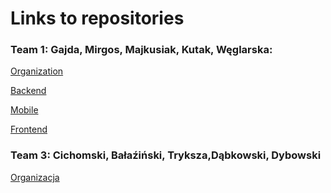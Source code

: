 # Links to repositories

### Team 1: Gajda, Mirgos, Majkusiak, Kutak, Węglarska:

[Organization](https://github.com/IO2-Team)</p>
[Backend](https://github.com/IO2-Team/Backend)</p>
[Mobile](https://github.com/IO2-Team/Mobile)</p>
[Frontend](https://github.com/IO2-Team/Frontend)</p>


### Team 3: Cichomski, Bałaźiński, Tryksza,Dąbkowski, Dybowski
[Organizacja](https://github.com/IO2-team-3)
